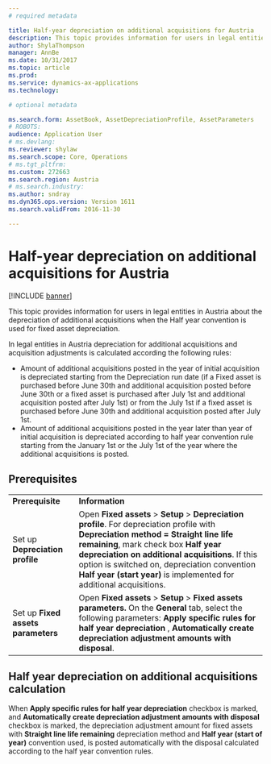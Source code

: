 ```yaml
---
# required metadata

title: Half-year depreciation on additional acquisitions for Austria
description: This topic provides information for users in legal entities in Austria about the depreciation of additional acquisitions when the Half year convention is used for fixed asset depreciation.
author: ShylaThompson
manager: AnnBe
ms.date: 10/31/2017
ms.topic: article
ms.prod: 
ms.service: dynamics-ax-applications
ms.technology: 

# optional metadata

ms.search.form: AssetBook, AssetDepreciationProfile, AssetParameters
# ROBOTS: 
audience: Application User
# ms.devlang: 
ms.reviewer: shylaw
ms.search.scope: Core, Operations
# ms.tgt_pltfrm: 
ms.custom: 272663
ms.search.region: Austria
# ms.search.industry: 
ms.author: sndray
ms.dyn365.ops.version: Version 1611
ms.search.validFrom: 2016-11-30

---
```


# Half-year depreciation on additional acquisitions for Austria

[!INCLUDE [banner](../includes/banner.md)]

This topic provides information for users in legal entities in Austria about the depreciation of additional acquisitions when the Half year convention is used for fixed asset depreciation.

In legal entities in Austria depreciation for additional acquisitions and acquisition adjustments is calculated according the following rules:

-   Amount of additional acquisitions posted in the year of initial acquisition is depreciated starting from the Depreciation run date (if a Fixed asset is purchased before June 30th and additional acquisition posted before June 30th or a fixed asset is purchased after July 1st and additional acquisition posted after July 1st) or from the July 1st if a fixed asset is purchased before June 30th and additional acquisition posted after July 1st.
-   Amount of additional acquisitions posted in the year later than year of initial acquisition is depreciated according to half year convention rule starting from the January 1st or the July 1st of the year where the additional acquisitions is posted.

## Prerequisites

|                                       |                                                                                                                                                                                                                                                                                                                                                               |
|---------------------------------------|---------------------------------------------------------------------------------------------------------------------------------------------------------------------------------------------------------------------------------------------------------------------------------------------------------------------------------------------------------------|
| **Prerequisite**                      | **Information**                                                                                                                                                                                                                                                                                                                                              |
| Set up **Depreciation profile**       | Open **Fixed assets** &gt; **Setup** &gt; **Depreciation profile**. For depreciation profile with **Depreciation method = Straight line life remaining**, mark check box **Half year depreciation on additional acquisitions**. If this option is switched on, depreciation convention **Half year (start year)** is implemented for additional acquisitions. |
| Set up **Fixed assets parameters**    | Open **Fixed assets** &gt; **Setup** &gt; **Fixed assets parameters.** On the **General** tab, select the following parameters:  **Apply specific rules for half year depreciation** , **Automatically create depreciation adjustment amounts with disposal**.                                                                                  |

## Half year depreciation on additional acquisitions calculation
When **Apply specific rules for half year depreciation** checkbox is marked, and **Automatically create depreciation adjustment amounts with disposal** checkbox is marked, the depreciation adjustment amount for fixed assets with **Straight line life remaining** depreciation method and **Half year (start of year)** convention used, is posted automatically with the disposal calculated according to the half year convention rules.




